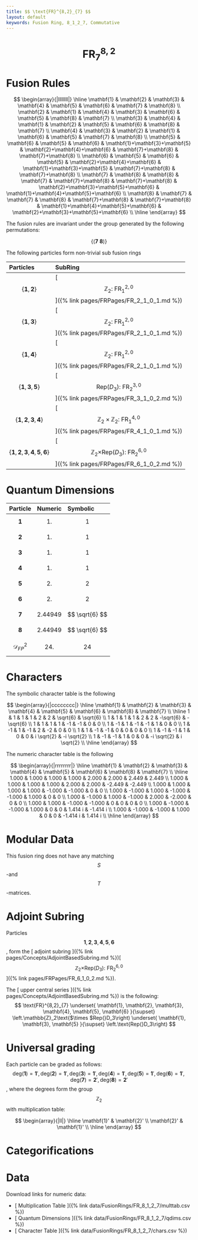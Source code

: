 ```yaml
---
title: $$ \text{FR}^{8,2}_{7} $$
layout: default
keywords: Fusion Ring, 8_1_2_7, Commutative
---
```

# $$ \text{FR}^{8,2}_{7} $$


# Fusion Rules

$$
\begin{array}{|llllllll|}
\hline
 \mathbf{1} & \mathbf{2} & \mathbf{3} & \mathbf{4} & \mathbf{5} & \mathbf{6} & \mathbf{7} & \mathbf{8} \\
 \mathbf{2} & \mathbf{1} & \mathbf{4} & \mathbf{3} & \mathbf{6} & \mathbf{5} & \mathbf{8} & \mathbf{7} \\
 \mathbf{3} & \mathbf{4} & \mathbf{1} & \mathbf{2} & \mathbf{5} & \mathbf{6} & \mathbf{8} & \mathbf{7} \\
 \mathbf{4} & \mathbf{3} & \mathbf{2} & \mathbf{1} & \mathbf{6} & \mathbf{5} & \mathbf{7} & \mathbf{8} \\
 \mathbf{5} & \mathbf{6} & \mathbf{5} & \mathbf{6} & \mathbf{1}+\mathbf{3}+\mathbf{5} & \mathbf{2}+\mathbf{4}+\mathbf{6} & \mathbf{7}+\mathbf{8} & \mathbf{7}+\mathbf{8} \\
 \mathbf{6} & \mathbf{5} & \mathbf{6} & \mathbf{5} & \mathbf{2}+\mathbf{4}+\mathbf{6} & \mathbf{1}+\mathbf{3}+\mathbf{5} & \mathbf{7}+\mathbf{8} & \mathbf{7}+\mathbf{8} \\
 \mathbf{7} & \mathbf{8} & \mathbf{8} & \mathbf{7} & \mathbf{7}+\mathbf{8} & \mathbf{7}+\mathbf{8} & \mathbf{2}+\mathbf{3}+\mathbf{5}+\mathbf{6} & \mathbf{1}+\mathbf{4}+\mathbf{5}+\mathbf{6} \\
 \mathbf{8} & \mathbf{7} & \mathbf{7} & \mathbf{8} & \mathbf{7}+\mathbf{8} & \mathbf{7}+\mathbf{8} & \mathbf{1}+\mathbf{4}+\mathbf{5}+\mathbf{6} & \mathbf{2}+\mathbf{3}+\mathbf{5}+\mathbf{6} \\
\hline
\end{array}
$$


The fusion rules are invariant under the group generated by the following permutations:

$$ \{(\mathbf{7} \  \mathbf{8})\} $$


The following particles form non-trivial sub fusion rings

| Particles | SubRing |
| :------ | :------ |
| $$ \{\mathbf{1},\mathbf{2}\} $$ | [ $$ \mathbb{Z}_2:\ \text{FR}^{2,0}_{1} $$ ]({% link pages/FRPages/FR_2_1_0_1.md %}) |
| $$ \{\mathbf{1},\mathbf{3}\} $$ | [ $$ \mathbb{Z}_2:\ \text{FR}^{2,0}_{1} $$ ]({% link pages/FRPages/FR_2_1_0_1.md %}) |
| $$ \{\mathbf{1},\mathbf{4}\} $$ | [ $$ \mathbb{Z}_2:\ \text{FR}^{2,0}_{1} $$ ]({% link pages/FRPages/FR_2_1_0_1.md %}) |
| $$ \{\mathbf{1},\mathbf{3},\mathbf{5}\} $$ | [ $$ \left.\text{Rep(}D_3\right):\ \text{FR}^{3,0}_{2} $$ ]({% link pages/FRPages/FR_3_1_0_2.md %}) |
| $$ \{\mathbf{1},\mathbf{2},\mathbf{3},\mathbf{4}\} $$ | [ $$ \mathbb{Z}_2\times \mathbb{Z}_2:\ \text{FR}^{4,0}_{1} $$ ]({% link pages/FRPages/FR_4_1_0_1.md %}) |
| $$ \{\mathbf{1},\mathbf{2},\mathbf{3},\mathbf{4},\mathbf{5},\mathbf{6}\} $$ | [ $$ \left.\mathbb{Z}_2\text{$\times $Rep(}D_3\right):\ \text{FR}^{6,0}_{2} $$ ]({% link pages/FRPages/FR_6_1_0_2.md %}) |

# Quantum Dimensions

| Particle | Numeric | Symbolic |
| :------ | :------ | :------ |
| $$ \mathbf{1} $$ | $$ 1. $$ | $$ 1 $$ |
| $$ \mathbf{2} $$ | $$ 1. $$ | $$ 1 $$ |
| $$ \mathbf{3} $$ | $$ 1. $$ | $$ 1 $$ |
| $$ \mathbf{4} $$ | $$ 1. $$ | $$ 1 $$ |
| $$ \mathbf{5} $$ | $$ 2. $$ | $$ 2 $$ |
| $$ \mathbf{6} $$ | $$ 2. $$ | $$ 2 $$ |
| $$ \mathbf{7} $$ | $$ 2.44949 $$ | $$ \sqrt{6} $$ |
| $$ \mathbf{8} $$ | $$ 2.44949 $$ | $$ \sqrt{6} $$ |
| $$ \mathcal{D}_{FP}^2 $$ | $$ 24. $$ | $$ 24 $$ |

# Characters

The symbolic character table is the following

$$
\begin{array}{|cccccccc|}
\hline
 \mathbf{1} & \mathbf{2} & \mathbf{3} & \mathbf{4} & \mathbf{5} & \mathbf{6} & \mathbf{8} & \mathbf{7} \\
\hline
 1 & 1 & 1 & 1 & 2 & 2 & \sqrt{6} & \sqrt{6} \\
 1 & 1 & 1 & 1 & 2 & 2 & -\sqrt{6} & -\sqrt{6} \\
 1 & 1 & 1 & 1 & -1 & -1 & 0 & 0 \\
 1 & -1 & 1 & -1 & -1 & 1 & 0 & 0 \\
 1 & -1 & 1 & -1 & 2 & -2 & 0 & 0 \\
 1 & 1 & -1 & -1 & 0 & 0 & 0 & 0 \\
 1 & -1 & -1 & 1 & 0 & 0 & i \sqrt{2} & -i \sqrt{2} \\
 1 & -1 & -1 & 1 & 0 & 0 & -i \sqrt{2} & i \sqrt{2} \\
\hline
\end{array}
$$

The numeric character table is the following

$$
\begin{array}{|rrrrrrrr|}
\hline
 \mathbf{1} & \mathbf{2} & \mathbf{3} & \mathbf{4} & \mathbf{5} & \mathbf{6} & \mathbf{8} & \mathbf{7} \\
\hline
 1.000 & 1.000 & 1.000 & 1.000 & 2.000 & 2.000 & 2.449 & 2.449 \\
 1.000 & 1.000 & 1.000 & 1.000 & 2.000 & 2.000 & -2.449 & -2.449 \\
 1.000 & 1.000 & 1.000 & 1.000 & -1.000 & -1.000 & 0 & 0 \\
 1.000 & -1.000 & 1.000 & -1.000 & -1.000 & 1.000 & 0 & 0 \\
 1.000 & -1.000 & 1.000 & -1.000 & 2.000 & -2.000 & 0 & 0 \\
 1.000 & 1.000 & -1.000 & -1.000 & 0 & 0 & 0 & 0 \\
 1.000 & -1.000 & -1.000 & 1.000 & 0 & 0 & 1.414 i & -1.414 i \\
 1.000 & -1.000 & -1.000 & 1.000 & 0 & 0 & -1.414 i & 1.414 i \\
\hline
\end{array}
$$

# Modular Data

This fusion ring does not have any matching $$ S $$-and $$ T $$-matrices.

# Adjoint Subring

Particles $$ \mathbf{1}, \mathbf{2}, \mathbf{3}, \mathbf{4}, \mathbf{5}, \mathbf{6} $$, form the [ adjoint subring ]({% link pages/Concepts/AdjointBasedSubring.md %})[ $$ \left.\mathbb{Z}_2\text{$\times $Rep(}D_3\right):\ \text{FR}^{6,0}_{2} $$ ]({% link pages/FRPages/FR_6_1_0_2.md %}).

The [ upper central series ]({% link pages/Concepts/AdjointBasedSubring.md %}) is the following:
$$
\text{FR}^{8,2}_{7} \underset{ \mathbf{1}, \mathbf{2}, \mathbf{3}, \mathbf{4}, \mathbf{5}, \mathbf{6} }{\supset}  \left.\mathbb{Z}_2\text{$\times $Rep(}D_3\right) \underset{ \mathbf{1}, \mathbf{3}, \mathbf{5} }{\supset}  \left.\text{Rep(}D_3\right)
$$

# Universal grading

Each particle can be graded as follows: $$ \text{deg}(\mathbf{1}) = \mathbf{1}', \text{deg}(\mathbf{2}) = \mathbf{1}', \text{deg}(\mathbf{3}) = \mathbf{1}', \text{deg}(\mathbf{4}) = \mathbf{1}', \text{deg}(\mathbf{5}) = \mathbf{1}', \text{deg}(\mathbf{6}) = \mathbf{1}', \text{deg}(\mathbf{7}) = \mathbf{2}', \text{deg}(\mathbf{8}) = \mathbf{2}' $$, where the degrees form the group $$ \mathbb{Z}_2 $$ with multiplication table:

$$
\begin{array}{|ll|}
\hline
 \mathbf{1}' & \mathbf{2}' \\
 \mathbf{2}' & \mathbf{1}' \\
\hline
\end{array}
$$

# Categorifications



# Data

Download links for numeric data:

* [ Multiplication Table ]({% link data/FusionRings/FR_8_1_2_7/multtab.csv %})
* [ Quantum Dimensions ]({% link data/FusionRings/FR_8_1_2_7/qdims.csv %})
* [ Character Table ]({% link data/FusionRings/FR_8_1_2_7/chars.csv %})